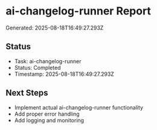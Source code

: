 # ai-changelog-runner Report

Generated: 2025-08-18T16:49:27.293Z

## Status
- Task: ai-changelog-runner
- Status: Completed
- Timestamp: 2025-08-18T16:49:27.293Z

## Next Steps
- Implement actual ai-changelog-runner functionality
- Add proper error handling
- Add logging and monitoring
